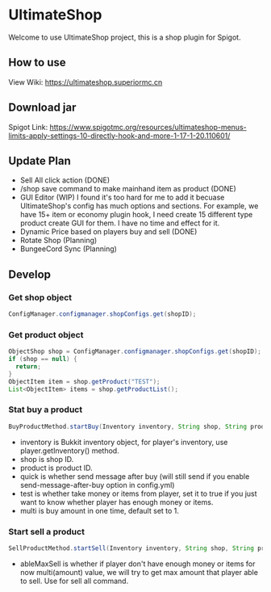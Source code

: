 # UltimateShop

Welcome to use UltimateShop project, this is a shop plugin for Spigot.

## How to use
View Wiki: https://ultimateshop.superiormc.cn

## Download jar
Spigot Link: https://www.spigotmc.org/resources/ultimateshop-menus-limits-apply-settings-10-directly-hook-and-more-1-17-1-20.110601/

## Update Plan
- Sell All click action (DONE)
- /shop save command to make mainhand item as product (DONE)
- GUI Editor (WIP)
  I found it's too hard for me to add it becuase UltimateShop's config has much options and sections.
  For example, we have 15+ item or economy plugin hook, I need create 15 different type product create GUI for them.
  I have no time and effect for it.
- Dynamic Price based on players buy and sell (DONE)
- Rotate Shop (Planning)
- BungeeCord Sync (Planning)

## Develop
### Get shop object
```java
ConfigManager.configmanager.shopConfigs.get(shopID);
```
### Get product object
```java
ObjectShop shop = ConfigManager.configmanager.shopConfigs.get(shopID);
if (shop == null) {
  return;
}
ObjectItem item = shop.getProduct("TEST");
List<ObjectItem> items = shop.getProductList();
```

### Stat buy a product
```java
BuyProductMethod.startBuy(Inventory inventory, String shop, String product, Player player, boolean quick, boolean test, int multi);
```
- inventory is Bukkit inventory object, for player's inventory, use player.getInventory() method.
- shop is shop ID.
- product is product ID.
- quick is whether send message after buy (will still send if you enable send-message-after-buy option in config.yml)
- test is whether take money or items from player, set it to true if you just want to know whether player has enough money or items.
- multi is buy amount in one time, default set to 1.

### Start sell a product
```java
SellProductMethod.startSell(Inventory inventory, String shop, String product, Player player, boolean quick, boolean test, boolean ableMaxSell, int multi);
```
- ableMaxSell is whether if player don't have enough money or items for now multi(amount) value, we will try to get max amount that player able to sell. Use for sell all command.
